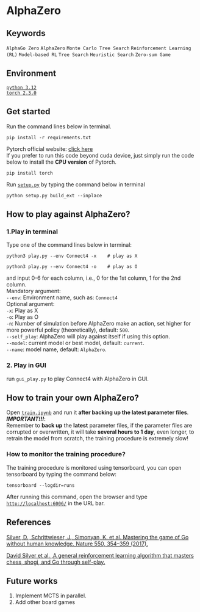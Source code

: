 # AlphaZero 
## Keywords
`AlphaGo Zero` `AlphaZero` `Monte Carlo Tree Search` `Reinforcement Learning (RL)` `Model-based RL` `Tree Search` `Heuristic Search` `Zero-sum Game`  

## Environment
[`python 3.12`](https://www.python.org)  
[`torch 2.3.0`](https://pytorch.org)  

## Get started
Run the command lines below in terminal.
``` shell
pip install -r requirements.txt
```
Pytorch official website: [click here](https://pytorch.org)  
If you prefer to run this code beyond cuda device, just simply run the code below to install the __CPU version__ of Pytorch.
``` shell
pip install torch
```  
Run [`setup.py`](./setup.py) by typing the command below in terminal  
```
python setup.py build_ext --inplace  
```  
## How to play against AlphaZero?
### 1.Play in terminal  
Type one of the command lines below in terminal:  
``` shell
python3 play.py --env Connect4 -x    # play as X
```
``` shell
python3 play.py --env Connect4 -o    # play as O
```
and input 0-6 for each column, i.e., 0 for the 1st column, 1 for the 2nd column.  
Mandatory argument:  
`--env`: Environment name, such as: `Connect4`  
Optional argument:  
`-x`: Play as X  
`-o`: Play as O  
`-n`: Number of simulation before AlphaZero make an action, set higher for more powerful policy (theoretically), default: `500`.  
`--self_play`: AlphaZero will play against itself if using this option.  
`--model`: current model or best model, default: `current`.  
`--name`: model name, default: `AlphaZero`.  
### 2. Play in GUI  
run `gui_play.py` to play Connect4 with AlphaZero in GUI.  
## How to train your own AlphaZero?
Open [`train.ipynb`](./train.ipynb) and run it __after backing up the latest parameter files__.  
__*IMPORTANT!!!*__:  
Remember to __back up__ the __latest__ parameter files, if the parameter files are corrupted or overwritten, it will take __several hours to 1 day__, even longer, to retrain the model from scratch, the training procedure is extremely slow!  
### How to monitor the training procedure?
The training procedure is monitored using tensorboard, you can open tensorboard by typing the command below:
```shell
tensorboard --logdir=runs
```
After running this command, open the browser and type [```http://localhost:6006/```](http://localhost:6006/) in the URL bar.  
## References
[Silver, D., Schrittwieser, J., Simonyan, K. et al. Mastering the game of Go without human knowledge. Nature 550, 354–359 (2017).](https://doi.org/10.1038/nature24270)  

[David Silver et al. ,A general reinforcement learning algorithm that masters chess, shogi, and Go through self-play.](https://doi.org/10.1126/science.aar6404)   

## Future works
1. Implement MCTS in parallel. 
2. Add other board games

